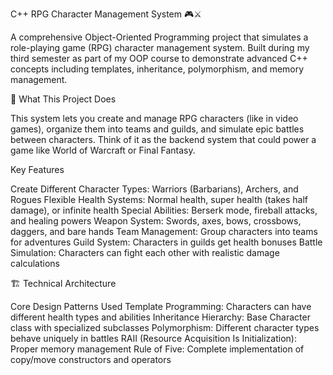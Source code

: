 C++ RPG Character Management System 🎮⚔️

A comprehensive Object-Oriented Programming project that simulates a role-playing game (RPG) character management system. 
Built during my third semester as part of my OOP course to demonstrate advanced C++ concepts including templates, inheritance, polymorphism, and memory management.

🎯 What This Project Does

This system lets you create and manage RPG characters (like in video games), organize them into teams and guilds, 
and simulate epic battles between characters. Think of it as the backend system that could power a game like World of Warcraft or Final Fantasy.

Key Features

Create Different Character Types: Warriors (Barbarians), Archers, and Rogues
Flexible Health Systems: Normal health, super health (takes half damage), or infinite health
Special Abilities: Berserk mode, fireball attacks, and healing powers
Weapon System: Swords, axes, bows, crossbows, daggers, and bare hands
Team Management: Group characters into teams for adventures
Guild System: Characters in guilds get health bonuses
Battle Simulation: Characters can fight each other with realistic damage calculations

🏗️ Technical Architecture

Core Design Patterns Used
Template Programming: Characters can have different health types and abilities
Inheritance Hierarchy: Base Character class with specialized subclasses
Polymorphism: Different character types behave uniquely in battles
RAII (Resource Acquisition Is Initialization): Proper memory management
Rule of Five: Complete implementation of copy/move constructors and operators
